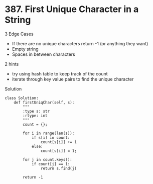 
# 387. First Unique Character in a String

3 Edge Cases  
- If there are no unique characters return -1 (or anything they want)
- Empty string 
- Spaces in between characters

2 hints  
- try using hash table to keep track of the count 
- iterate through key value pairs to find the unique character 


Solution 

```
class Solution:
    def firstUniqChar(self, s):
        """
        :type s: str
        :rtype: int
        """
        count = {};
        
        for i in range(len(s)):
            if s[i] in count: 
                count[s[i]] += 1
            else:
                count[s[i]] = 1;
            
        for j in count.keys():
            if count[j] == 1:
                return s.find(j)
    
        return -1 
```